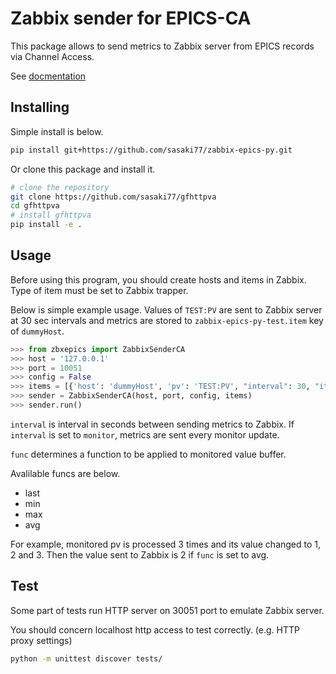 # Zabbix sender for EPICS-CA

This package allows to send metrics to Zabbix server from EPICS records via Channel Access.

See [docmentation](https://sasaki77.github.io/zabbix-epics-py/)

## Installing

Simple install is below.

```bash
pip install git+https://github.com/sasaki77/zabbix-epics-py.git
```

Or clone this package and install it.

```bash
# clone the repository
git clone https://github.com/sasaki77/gfhttpva
cd gfhttpva
# install gfhttpva
pip install -e .
```

## Usage

Before using this program, you should create hosts and items in Zabbix.
Type of item must be set to Zabbix trapper.

Below is simple example usage.
Values of `TEST:PV` are sent to Zabbix server at 30 sec intervals and metrics are stored to `zabbix-epics-py-test.item` key of `dummyHost`.

```python
>>> from zbxepics import ZabbixSenderCA
>>> host = '127.0.0.1'
>>> port = 10051
>>> config = False
>>> items = [{'host': 'dummyHost', 'pv': 'TEST:PV', "interval": 30, "item_key": 'zabbix-epics-py-test.item', 'func': 'last'}]
>>> sender = ZabbixSenderCA(host, port, config, items)
>>> sender.run()
```

`interval` is interval in seconds between sending metrics to Zabbix. If `interval` is set to `monitor`, metrics are sent every monitor update.

`func` determines a function to be applied to monitored value buffer.

Avalilable funcs are below.

- last
- min
- max
- avg

For example, monitored pv is processed 3 times and its value changed to 1, 2 and 3. Then the value sent to Zabbix is 2 if `func` is set to avg.

## Test

Some part of tests run HTTP server on 30051 port to emulate Zabbix server.

You should concern localhost http access to test correctly.
(e.g. HTTP proxy settings)

```bash
python -m unittest discover tests/
```
